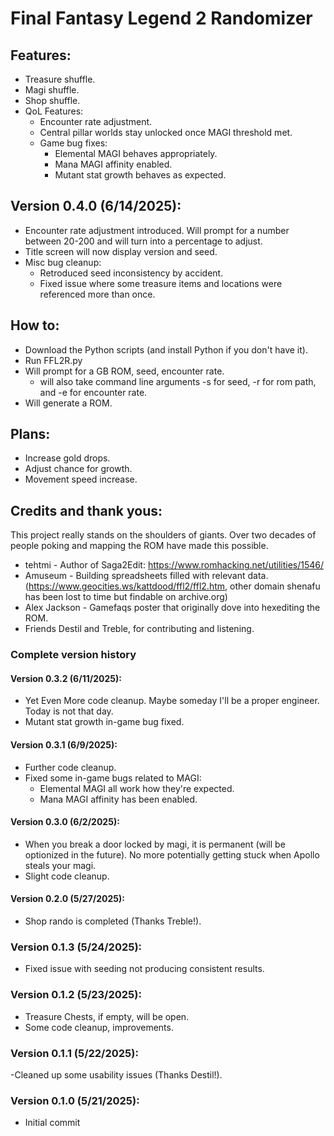 # Final Fantasy Legend 2 Randomizer

## Features:
- Treasure shuffle.
- Magi shuffle.
- Shop shuffle.
- QoL Features:
  - Encounter rate adjustment.
  - Central pillar worlds stay unlocked once MAGI threshold met.
  - Game bug fixes:
    - Elemental MAGI behaves appropriately.
    - Mana MAGI affinity enabled.
    - Mutant stat growth behaves as expected.


## Version 0.4.0 (6/14/2025):
- Encounter rate adjustment introduced. Will prompt for a number between 20-200 and will turn into a percentage to adjust.
- Title screen will now display version and seed.
- Misc bug cleanup:
  - Retroduced seed inconsistency by accident.
  - Fixed issue where some treasure items and locations were referenced more than once.

## How to:
- Download the Python scripts (and install Python if you don't have it).
- Run FFL2R.py
- Will prompt for a GB ROM, seed, encounter rate.
  - will also take command line arguments -s for seed, -r for rom path, and -e for encounter rate.
- Will generate a ROM.

## Plans:
- Increase gold drops.
- Adjust chance for growth.
- Movement speed increase.

## Credits and thank yous:
This project really stands on the shoulders of giants. Over two decades of people poking and
mapping the ROM have made this possible.

- tehtmi - Author of Saga2Edit: https://www.romhacking.net/utilities/1546/
- Amuseum - Building spreadsheets filled with relevant data. (https://www.geocities.ws/kattdood/ffl2/ffl2.htm,
  other domain shenafu has been lost to time but findable on archive.org)
- Alex Jackson - Gamefaqs poster that originally dove into hexediting the ROM.
- Friends Destil and Treble, for contributing and listening.

### Complete version history

#### Version 0.3.2 (6/11/2025):
- Yet Even More code cleanup. Maybe someday I'll be a proper engineer. Today is not that day.
- Mutant stat growth in-game bug fixed.

#### Version 0.3.1 (6/9/2025):
- Further code cleanup.
- Fixed some in-game bugs related to MAGI:
  - Elemental MAGI all work how they're expected.
  - Mana MAGI affinity has been enabled.

#### Version 0.3.0 (6/2/2025):
- When you break a door locked by magi, it is permanent (will be optionized in the future). No more potentially getting stuck when Apollo steals your magi.
- Slight code cleanup.

#### Version 0.2.0 (5/27/2025):
- Shop rando is completed (Thanks Treble!).

### Version 0.1.3 (5/24/2025):
- Fixed issue with seeding not producing consistent results.

### Version 0.1.2 (5/23/2025):
- Treasure Chests, if empty, will be open.
- Some code cleanup, improvements.

### Version 0.1.1 (5/22/2025):
-Cleaned up some usability issues (Thanks Destil!).

### Version 0.1.0 (5/21/2025):
- Initial commit
